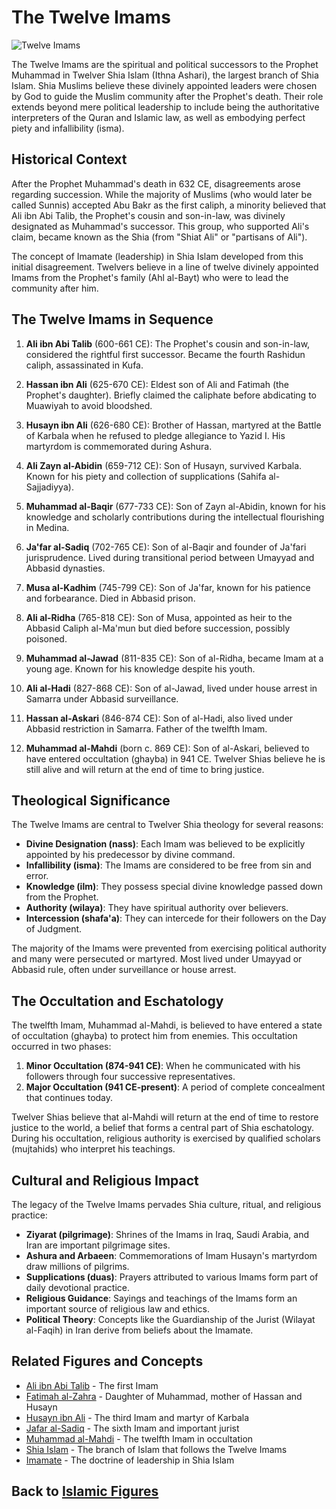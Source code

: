 # The Twelve Imams

![Twelve Imams](../../images/twelve_imams.jpg)

The Twelve Imams are the spiritual and political successors to the Prophet Muhammad in Twelver Shia Islam (Ithna Ashari), the largest branch of Shia Islam. Shia Muslims believe these divinely appointed leaders were chosen by God to guide the Muslim community after the Prophet's death. Their role extends beyond mere political leadership to include being the authoritative interpreters of the Quran and Islamic law, as well as embodying perfect piety and infallibility (isma).

## Historical Context

After the Prophet Muhammad's death in 632 CE, disagreements arose regarding succession. While the majority of Muslims (who would later be called Sunnis) accepted Abu Bakr as the first caliph, a minority believed that Ali ibn Abi Talib, the Prophet's cousin and son-in-law, was divinely designated as Muhammad's successor. This group, who supported Ali's claim, became known as the Shia (from "Shiat Ali" or "partisans of Ali").

The concept of Imamate (leadership) in Shia Islam developed from this initial disagreement. Twelvers believe in a line of twelve divinely appointed Imams from the Prophet's family (Ahl al-Bayt) who were to lead the community after him.

## The Twelve Imams in Sequence

1. **Ali ibn Abi Talib** (600-661 CE): The Prophet's cousin and son-in-law, considered the rightful first successor. Became the fourth Rashidun caliph, assassinated in Kufa.

2. **Hassan ibn Ali** (625-670 CE): Eldest son of Ali and Fatimah (the Prophet's daughter). Briefly claimed the caliphate before abdicating to Muawiyah to avoid bloodshed.

3. **Husayn ibn Ali** (626-680 CE): Brother of Hassan, martyred at the Battle of Karbala when he refused to pledge allegiance to Yazid I. His martyrdom is commemorated during Ashura.

4. **Ali Zayn al-Abidin** (659-712 CE): Son of Husayn, survived Karbala. Known for his piety and collection of supplications (Sahifa al-Sajjadiyya).

5. **Muhammad al-Baqir** (677-733 CE): Son of Zayn al-Abidin, known for his knowledge and scholarly contributions during the intellectual flourishing in Medina.

6. **Ja'far al-Sadiq** (702-765 CE): Son of al-Baqir and founder of Ja'fari jurisprudence. Lived during transitional period between Umayyad and Abbasid dynasties.

7. **Musa al-Kadhim** (745-799 CE): Son of Ja'far, known for his patience and forbearance. Died in Abbasid prison.

8. **Ali al-Ridha** (765-818 CE): Son of Musa, appointed as heir to the Abbasid Caliph al-Ma'mun but died before succession, possibly poisoned.

9. **Muhammad al-Jawad** (811-835 CE): Son of al-Ridha, became Imam at a young age. Known for his knowledge despite his youth.

10. **Ali al-Hadi** (827-868 CE): Son of al-Jawad, lived under house arrest in Samarra under Abbasid surveillance.

11. **Hassan al-Askari** (846-874 CE): Son of al-Hadi, also lived under Abbasid restriction in Samarra. Father of the twelfth Imam.

12. **Muhammad al-Mahdi** (born c. 869 CE): Son of al-Askari, believed to have entered occultation (ghayba) in 941 CE. Twelver Shias believe he is still alive and will return at the end of time to bring justice.

## Theological Significance

The Twelve Imams are central to Twelver Shia theology for several reasons:

- **Divine Designation (nass)**: Each Imam was believed to be explicitly appointed by his predecessor by divine command.
- **Infallibility (isma)**: The Imams are considered to be free from sin and error.
- **Knowledge (ilm)**: They possess special divine knowledge passed down from the Prophet.
- **Authority (wilaya)**: They have spiritual authority over believers.
- **Intercession (shafa'a)**: They can intercede for their followers on the Day of Judgment.

The majority of the Imams were prevented from exercising political authority and many were persecuted or martyred. Most lived under Umayyad or Abbasid rule, often under surveillance or house arrest.

## The Occultation and Eschatology

The twelfth Imam, Muhammad al-Mahdi, is believed to have entered a state of occultation (ghayba) to protect him from enemies. This occultation occurred in two phases:

1. **Minor Occultation (874-941 CE)**: When he communicated with his followers through four successive representatives.
2. **Major Occultation (941 CE-present)**: A period of complete concealment that continues today.

Twelver Shias believe that al-Mahdi will return at the end of time to restore justice to the world, a belief that forms a central part of Shia eschatology. During his occultation, religious authority is exercised by qualified scholars (mujtahids) who interpret his teachings.

## Cultural and Religious Impact

The legacy of the Twelve Imams pervades Shia culture, ritual, and religious practice:

- **Ziyarat (pilgrimage)**: Shrines of the Imams in Iraq, Saudi Arabia, and Iran are important pilgrimage sites.
- **Ashura and Arbaeen**: Commemorations of Imam Husayn's martyrdom draw millions of pilgrims.
- **Supplications (duas)**: Prayers attributed to various Imams form part of daily devotional practice.
- **Religious Guidance**: Sayings and teachings of the Imams form an important source of religious law and ethics.
- **Political Theory**: Concepts like the Guardianship of the Jurist (Wilayat al-Faqih) in Iran derive from beliefs about the Imamate.

## Related Figures and Concepts

- [Ali ibn Abi Talib](./ali.md) - The first Imam
- [Fatimah al-Zahra](./fatimah.md) - Daughter of Muhammad, mother of Hassan and Husayn
- [Husayn ibn Ali](./husayn.md) - The third Imam and martyr of Karbala
- [Jafar al-Sadiq](./jafar_al_sadiq.md) - The sixth Imam and important jurist
- [Muhammad al-Mahdi](./muhammad_al_mahdi.md) - The twelfth Imam in occultation
- [Shia Islam](../denominations/shia_islam.md) - The branch of Islam that follows the Twelve Imams
- [Imamate](../denominations/imamate.md) - The doctrine of leadership in Shia Islam

## Back to [Islamic Figures](./README.md)
